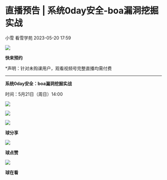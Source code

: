 #  直播预告 | 系统0day安全-boa漏洞挖掘实战   
小雪  看雪学苑   2023-05-20 17:59  
  
![](https://mmbiz.qpic.cn/sz_mmbiz_png/1UG7KPNHN8FJjl92zYviaHbyrEZEZzyZFkHd57rGKGVX26oR4MicHI06Qic87BqaKvu880z5zN4AotCwmaZbkPpsw/640?wx_fmt=png "")  
  
  
**快来预约**  
  
  
*声明：针对未购课用户，观看视频号完整直播均需付费  
  
  
****  
**系统0day安全：boa漏洞挖掘实战**  
  
  
时间：5月21日（周日）14:00  
  
  
  
  
![](https://mmbiz.qpic.cn/sz_mmbiz_jpg/1UG7KPNHN8HVZ6jXBBcEMY5YLHlvPNGQhR4bxVy8oX6DlNPP3ruaO3HRwukjsYkp6QGfx26XZufGjY8CGSFvWQ/640?wx_fmt=jpeg "")  
  
  
  
  
[](http://mp.weixin.qq.com/s?__biz=MjM5NTc2MDYxMw==&mid=2458503921&idx=3&sn=ffc8785e954686794f023f73e7bb7f4c&chksm=b18efa7b86f9736d4aebb186d947a0c46e9bf2f0bc3cd01e844b786c2496df35e236504859bb&scene=21#wechat_redirect)  
  
  
![](https://mmbiz.qpic.cn/mmbiz_jpg/Uia4617poZXP96fGaMPXib13V1bJ52yHq9ycD9Zv3WhiaRb2rKV6wghrNa4VyFR2wibBVNfZt3M5IuUiauQGHvxhQrA/640?wx_fmt=jpeg "")  
  
  
  
![](https://mmbiz.qpic.cn/sz_mmbiz_gif/1UG7KPNHN8FJjl92zYviaHbyrEZEZzyZFicneFR9uWqyswZxDUdsZtic3VlvQHlWnankbmIOnRmibMDV0Q2EDS66cg/640?wx_fmt=gif "")  
  
**球分享**  
  
![](https://mmbiz.qpic.cn/sz_mmbiz_gif/1UG7KPNHN8FJjl92zYviaHbyrEZEZzyZFicneFR9uWqyswZxDUdsZtic3VlvQHlWnankbmIOnRmibMDV0Q2EDS66cg/640?wx_fmt=gif "")  
  
**球点赞**  
  
![](https://mmbiz.qpic.cn/sz_mmbiz_gif/1UG7KPNHN8FJjl92zYviaHbyrEZEZzyZFicneFR9uWqyswZxDUdsZtic3VlvQHlWnankbmIOnRmibMDV0Q2EDS66cg/640?wx_fmt=gif "")  
  
**球在看**  
  
